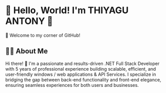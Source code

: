 # 🌟 Hello, World! I'm THIYAGU ANTONY 🌟

👋 Welcome to my corner of GitHub!

## 👨‍💻 About Me 
Hi there! 👋 I'm a passionate and results-driven .NET Full Stack Developer with 5 years of professional experience building scalable, efficient, and user-friendly windows / web applications & API Services. I specialize in bridging the gap between back-end functionality and front-end elegance, ensuring seamless experiences for both users and businesses.



